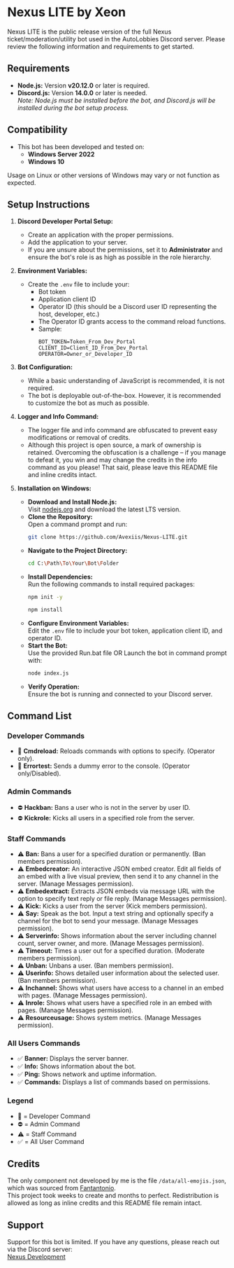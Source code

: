 # Nexus LITE by Xeon

Nexus LITE is the public release version of the full Nexus ticket/moderation/utility bot used in the AutoLobbies Discord server.
Please review the following information and requirements to get started.

## Requirements

- **Node.js:** Version **v20.12.0** or later is required.  
- **Discord.js:** Version **14.0.0** or later is needed.  
  *Note: Node.js must be installed before the bot, and Discord.js will be installed during the bot setup process.*

## Compatibility

- This bot has been developed and tested on:
  - **Windows Server 2022**
  - **Windows 10**

Usage on Linux or other versions of Windows may vary or not function as expected.

## Setup Instructions

1. **Discord Developer Portal Setup:**
   - Create an application with the proper permissions.
   - Add the application to your server.
   - If you are unsure about the permissions, set it to **Administrator** and ensure the bot's role is as high as possible in the role hierarchy.

2. **Environment Variables:**
   - Create the `.env` file to include your:
     - Bot token
     - Application client ID
     - Operator ID (this should be a Discord user ID representing the host, developer, etc.)
     - The Operator ID grants access to the command reload functions.
     - Sample:
       ```
       BOT_TOKEN=Token_From_Dev_Portal
       CLIENT_ID=Client_ID_From_Dev_Portal
       OPERATOR=Owner_or_Developer_ID
       ```

3. **Bot Configuration:**
   - While a basic understanding of JavaScript is recommended, it is not required.
   - The bot is deployable out-of-the-box. However, it is recommended to customize the bot as much as possible.

4. **Logger and Info Command:**
   - The logger file and info command are obfuscated to prevent easy modifications or removal of credits.
   - Although this project is open source, a mark of ownership is retained. Overcoming the obfuscation is a challenge – if you manage to defeat it, you win and may change the credits in the info command as you please! That said, please leave this README file and inline credits intact.

5. **Installation on Windows:**
   - **Download and Install Node.js:**  
     Visit [nodejs.org](https://nodejs.org/) and download the latest LTS version.
   - **Clone the Repository:**  
     Open a command prompt and run:
     ```bash
     git clone https://github.com/Avexiis/Nexus-LITE.git
     ```
   - **Navigate to the Project Directory:**  
     ```bash
     cd C:\Path\To\Your\Bot\Folder
     ```
   - **Install Dependencies:**  
     Run the following commands to install required packages:
     ```bash
     npm init -y
     ```
     ```bash
     npm install
     ```
   - **Configure Environment Variables:**  
     Edit the `.env` file to include your bot token, application client ID, and operator ID.
   - **Start the Bot:**  
     Use the provided Run.bat file OR
     Launch the bot in command prompt with:
     ```bash
     node index.js
     ```
   - **Verify Operation:**  
     Ensure the bot is running and connected to your Discord server.

## Command List

### Developer Commands
- 🚫 **Cmdreload:** Reloads commands with options to specify. (Operator only).
- 🚫 **Errortest:** Sends a dummy error to the console. (Operator only/Disabled).

### Admin Commands
- ⛔ **Hackban:** Bans a user who is not in the server by user ID.
- ⛔ **Kickrole:** Kicks all users in a specified role from the server.

### Staff Commands
- ⚠️ **Ban:** Bans a user for a specified duration or permanently. (Ban members permission).
- ⚠️ **Embedcreator:** An interactive JSON embed creator. Edit all fields of an embed with a live visual preview, then send it to any channel in the server. (Manage Messages permission).
- ⚠️ **Embedextract:** Extracts JSON embeds via message URL with the option to specify text reply or file reply. (Manage Messages permission).
- ⚠️ **Kick:** Kicks a user from the server (Kick members permission).
- ⚠️ **Say:** Speak as the bot. Input a text string and optionally specify a channel for the bot to send your message. (Manage Messages permission).
- ⚠️ **Serverinfo:** Shows information about the server including channel count, server owner, and more. (Manage Messages permission).
- ⚠️ **Timeout:** Times a user out for a specified duration. (Moderate members permission).
- ⚠️ **Unban:** Unbans a user. (Ban members permission).
- ⚠️ **Userinfo:** Shows detailed user information about the selected user. (Ban members permission).
- ⚠️ **Inchannel:** Shows what users have access to a channel in an embed with pages. (Manage Messages permission).
- ⚠️ **Inrole:** Shows what users have a specified role in an embed with pages. (Manage Messages permission).
- ⚠️ **Resourceusage:** Shows system metrics. (Manage Messages permission).

### All Users Commands
- ✅ **Banner:** Displays the server banner.
- ✅ **Info:** Shows information about the bot.
- ✅ **Ping:** Shows network and uptime information.
- ✅ **Commands:** Displays a list of commands based on permissions.

### Legend
- 🚫 = Developer Command
- ⛔ = Admin Command
- ⚠️ = Staff Command
- ✅ = All User Command

## Credits

The only component not developed by me is the file `/data/all-emojis.json`, which was sourced from [Fantantonio](https://github.com/Fantantonio).  
This project took weeks to create and months to perfect. Redistribution is allowed as long as inline credits and this README file remain intact.

## Support

Support for this bot is limited. If you have any questions, please reach out via the Discord server:  
[Nexus Development](https://discord.gg/BcfV8jbqxS)
